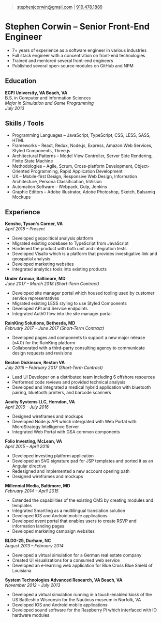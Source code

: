 > [stephenjcorwin@gmail.com](mailto:stephenjcorwin@gmail.com) | 
[919.478.1889](tel:9194781889)

# Stephen Corwin &ndash; Senior Front-End Engineer
- 7+ years of experience as a software engineer in various industries
- Full stack engineer with a concentration on front-end technologies
- Trained and mentored several front-end engineers
- Published several open-source modules on GitHub and NPM

## Education
**ECPI University, VA Beach, VA**  
B.S. in Computer and Information Sciences  
*Major in Simulation and Game Programming*  
*July 2013*  

## Skills / Tools
- Programming Languages &ndash; JavaScript, TypeScript, CSS, LESS, SASS, HTML
- Frameworks &ndash; React, Redux, Node.js, Express, Amazon Web Services, Styled Components, Three.js
- Architectural Patterns &ndash; Model View Controller, Server Side Rendering, Finite State Machine
- Methodologies &ndash; Agile, Scrum, Cross-platform Development, Object-Oriented Programming, Rapid Application Development
- UX &ndash; Mobile-first Design, Responsive Web Design, Information Architecture, Persona Classification, InVision
- Automation Software &ndash; Webpack, Gulp, Jenkins
- Graphic Editors &ndash; Adobe Illustrator, Adobe Photoshop, Sketch, Balsamiq Mockups

## Experience
**Kensho, Tyson's Corner, VA**  
*April 2018 &ndash; Present*  
- Developed geopolitical analysis platform
- Migrated existing codebase to TypeScript from JavaScript
- Hardened the product with both unit and integration tests
- Developed Visallo which is a platform that provides investigative link and geospatial analysis
- Developed marketing websites
- Integrated analytics tools into existing products

**Under Armour, Baltimore, MD**  
*June 2017 &ndash; March 2018 (Short-Term Contract)*  
- Developed site manager portal which housed tooling used by customer service representatives
- Migrated existing LESS styling to use Styled Components
- Developed API and Service endpoints
- Integrated Auth0 flow into the site manager portal

**RainKing Solutions, Bethesda, MD**  
*February 2017 &ndash; June 2017 (Short-Term Contract)*  
- Developed pages and components to support a new major release (v4.0) for the RainKing platform
- Collaborated with a third-party consulting agency to communicate design requests and revisions

**Becton Dickinson, Reston VA**  
*July 2016 &ndash; February 2017 (Short-Term Contract)*  
- Lead UI Developer on a distributed team including 6 offshore resources
- Performed code reviews and provided technical analysis
- Developed and integrated a medical hybrid application with bluetooth pairing, bluetooth printers, and barcode scanners

**Acuity Systems LLC, Herndon, VA**  
*April 2016 &ndash; July 2016*  
- Designed wireframes and mockups
- Developed Node.js API which intergrated with Web Portal with MicroStrategy Intelligence Server
- Integrated Web Portal with GSA common components

**Folio Investing, McLean, VA**  
*April 2015 &ndash; April 2016*  
- Developed investing platform application
- Developed an SVG signature pad for JSP templates and ported it as an Angular directive
- Redesigned and implemented a new account opening path
- Designed wireframes and mockups

**Millennial Media, Baltimore, MD**  
*February 2014 &ndash; April 2015*  
- Extended the capabilities of the existing CMS by creating modules and templates
- Integrated Smartling as a multilingual translation solution
- Developed IOS and Android mobile applications
- Developed event portal that enables users to create RSVP and information landing pages
- Developed marketing campaign websites

**BLDG-25, Durham, NC**  
*August 2013 &ndash; February 2014*  
- Developed a virtual simulation for a German real estate company
- Created UI visualizations for a consumed web service
- Developed an e-learning web application for Blue Cross Blue Shield of Louisiana

**System Technologies Advanced Research, VA Beach, VA**  
*November 2012 &ndash; July 2013*  
- Developed a virtual simulation running in a touch-enabled kiosk of the US Battleship Wisconsin for the Nauticus museum in Norfolk, VA
- Developed IOS and Android mobile applications
- Developed sound software for the Raspberry Pi which interfaced with IO hardware modules

